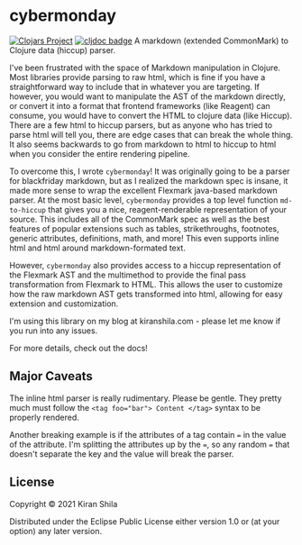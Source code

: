 # cybermonday
[![Clojars Project](https://img.shields.io/clojars/v/com.github.kiranshila/cybermonday.svg)](https://clojars.org/com.github.kiranshila/cybermonday)
[![cljdoc badge](https://cljdoc.org/badge/com.github.kiranshila/cybermonday)](https://cljdoc.org/d/com.github.kiranshila/cybermonday/CURRENT)
A markdown (extended CommonMark) to Clojure data (hiccup) parser.

I've been frustrated with the space of Markdown manipulation in Clojure. Most
libraries provide parsing to raw html, which is fine if you have a
straightforward way to include that in whatever you are targeting. If however,
you would want to manipulate the AST of the markdown directly, or convert it
into a format that frontend frameworks (like Reagent) can consume, you would
have to convert the HTML to clojure data (like Hiccup). There are a few html to
hiccup parsers, but as anyone who has tried to parse html will tell you, there
are edge cases that can break the whole thing. It also seems backwards to go
from markdown to html to hiccup to html when you consider the entire rendering
pipeline.

To overcome this, I wrote `cybermonday`! It was originally going to be a parser
for blackfriday markdown, but as I realized the markdown spec is insane, it made
more sense to wrap the excellent Flexmark java-based markdown parser. At the
most basic level, `cybermonday` provides a top level function `md-to-hiccup`
that gives you a nice, reagent-renderable representation of your source. This
includes all of the CommonMark spec as well as the best features of popular extensions such as tables,
strikethroughs, footnotes, generic attributes, definitions, math, and more! This
even supports inline html and html around markdown-formated text.

However, `cybermonday` also provides access to a hiccup representation of the
Flexmark AST and the multimethod to provide the final pass transformation from
Flexmark to HTML. This allows the user to customize how the raw markdown AST
gets transformed into html, allowing for easy extension and customization.

I'm using this library on my blog at kiranshila.com - please let me know if you
run into any issues.

For more details, check out the docs!

## Major Caveats

The inline html parser is really rudimentary. Please be gentle. They pretty much must follow the `<tag foo="bar"> Content </tag>` syntax to be properly rendered.

Another breaking example is if the attributes of a tag contain `=` in the value of the attribute. I'm splitting the attributes up by the `=`, so any random `=` that doesn't separate the key and the value will break the parser.

## License

Copyright © 2021 Kiran Shila

Distributed under the Eclipse Public License either version 1.0 or (at
your option) any later version.
